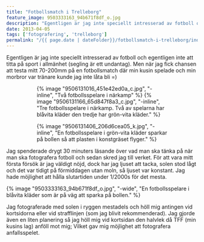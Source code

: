 ```yaml
---
title: "Fotbollsmatch i Trelleborg"
feature_image: 9503333163_94b671f8df_o.jpg
description: "Egentligen är jag inte speciellt intresserad av fotboll och egentligen inte att titta på sport i allmänhet (segling är ett undantag). Men…"
date: 2013-04-05
tags: ['fotografering', 'trelleborg']
permalink: "/{{ page.date | dateFolder}}/fotbollsmatch-i-trelleborg/index.html"  
---
```


Egentligen är jag inte speciellt intresserad av fotboll och egentligen inte att titta på sport i allmänhet (segling är ett undantag). Men när jag fick chansen att testa mitt 70-200mm på en fotbollsmatch där min kusin spelade och min morbror var tränare kunde jag inte låta bli =)

<figure class="gallery -wide">
	<figure class="gallery-row -no-wrap">
		{% image "9506131016_451e42ed0a_c.jpg", "-inline", "Två fotbollsspelare i närkamp" %}
		{% image "9506131166_65d847f8a3_c.jpg", "-inline", "Tre fotbollsspelare i närkamp. Två av spelarna har blåvita kläder den tredje har grön-vita kläder." %}
	</figure>
	<figure class="gallery-row">
		{% image "9506131406_206d6cea05_k.jpg", "-inline", "En fotbollsspelare i grön-vita kläder sparkar på bollen så att plasten i konstgräset flyger." %}
	</figure>
</figure>

Jag spenderade drygt 30 minuters läsande över vad man ska tänka på när man ska fotografera fotboll och sedan skred jag till verket. För att vara mitt första försök är jag väldigt nöjd, dock har jag ljuset att tacka, solen stod lågt och det var tidigt på förmiddagen utan moln, så ljuset var konstant. Jag hade möjlighet att hålla slutartiden under 1/2000s för det mesta.

{% image "9503333163_94b671f8df_o.jpg", "-wide", "En fotbollsspelare i blåvita kläder som är på väg att sparka på bollen." %}

Jag fotograferade med solen i ryggen mestadels och höll mig antingen vid kortsidorna eller vid strafflinjen (som jag blivit rekommenderad). Jag gjorde även en liten planering så jag höll mig vid kortsidan den halvlek då TFF (min kusins lag) anföll mot mig; Vilket gav mig möjlighet att fotografera anfallsspelet.
